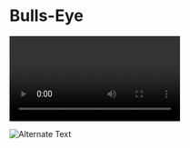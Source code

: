 # Bulls-Eye

![Demo](video/Bull's-Eye.mov)

<img src="video/Bull's-Eye.mov" alt="Alternate Text" />
